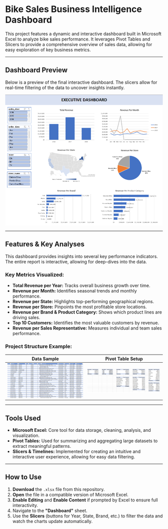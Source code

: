 # Bike Sales Business Intelligence Dashboard


This project features a dynamic and interactive dashboard built in Microsoft Excel to analyze bike sales performance. It leverages Pivot Tables and Slicers to provide a comprehensive overview of sales data, allowing for easy exploration of key business metrics.

---

## Dashboard Preview

Below is a preview of the final interactive dashboard. The slicers allow for real-time filtering of the data to uncover insights instantly.

![Dashboard Preview](images/dashboard.png)

---

## Features & Key Analyses

This dashboard provides insights into several key performance indicators. The entire report is interactive, allowing for deep-dives into the data.

### Key Metrics Visualized:
* **Total Revenue per Year:** Tracks overall business growth over time.
* **Revenue per Month:** Identifies seasonal trends and monthly performance.
* **Revenue per State:** Highlights top-performing geographical regions.
* **Revenue per Store:** Pinpoints the most profitable store locations.
* **Revenue per Brand & Product Category:** Shows which product lines are driving sales.
* **Top 10 Customers:** Identifies the most valuable customers by revenue.
* **Revenue per Sales Representative:** Measures individual and team sales performance.

### Project Structure Example:

| Data Sample                  | Pivot Table Setup              |
| ---------------------------- | ------------------------------ |
| ![*Data Sample*](images/data.png) | ![*Pivot Table Example*](images/pivottable.png) |

---

## Tools Used

* **Microsoft Excel:** Core tool for data storage, cleaning, analysis, and visualization.
* **Pivot Tables:** Used for summarizing and aggregating large datasets to extract meaningful patterns.
* **Slicers & Timelines:** Implemented for creating an intuitive and interactive user experience, allowing for easy data filtering.

---

## How to Use

1.  **Download** the `.xlsx` file from this repository.
2.  **Open** the file in a compatible version of Microsoft Excel.
3.  **Enable Editing** and **Enable Content** if prompted by Excel to ensure full interactivity.
4.  Navigate to the **"Dashboard"** sheet.
5.  Use the **Slicers** (buttons for Year, State, Brand, etc.) to filter the data and watch the charts update automatically.

